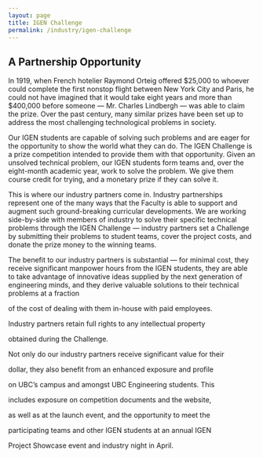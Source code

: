 ```yaml
---
layout: page
title: IGEN Challenge
permalink: /industry/igen-challenge
---
```


<div class="container">

<h2>A Partnership Opportunity</h2>

<p>
In 1919, when French hotelier Raymond Orteig offered $25,000 to whoever could complete the first nonstop flight between New York City and Paris, he could not have imagined that it would take eight years and more than $400,000 before someone — Mr. Charles Lindbergh — was able to claim the prize. Over the past century, many similar prizes have been set up to address the most challenging technological problems in society.</p>

<p>
Our IGEN students are capable of solving such problems and are eager for the opportunity to show the world what they can do. The IGEN Challenge is a prize competition intended to provide them with that opportunity. Given an unsolved technical problem, our IGEN students form teams and, over the eight-month academic year, work to solve the problem. We give them course credit for trying, and a monetary prize if they can solve it.
</p>

This is where our industry partners come in. Industry partnerships represent one of the many ways that the Faculty is able to support and augment such ground-breaking curricular developments. We are working side-by-side with members of industry to solve their specific technical problems through the IGEN Challenge — industry partners set a Challenge by submitting their problems to student teams, cover the project costs, and donate the prize money to the winning teams.

The benefit to our industry partners is substantial — for minimal
cost, they receive significant manpower hours from the IGEN students, they are able to take advantage of innovative ideas supplied by the next generation of engineering minds, and they derive valuable solutions to their technical problems at a fraction 

of the cost of dealing with them in-house with paid employees.

Industry partners retain full rights to any intellectual property

obtained during the Challenge.

Not only do our industry partners receive significant value for their

dollar, they also benefit from an enhanced exposure and profile

on UBC’s campus and amongst UBC Engineering students. This

includes exposure on competition documents and the website,

as well as at the launch event, and the opportunity to meet the

participating teams and other IGEN students at an annual IGEN

Project Showcase event and industry night in April.

</div>
